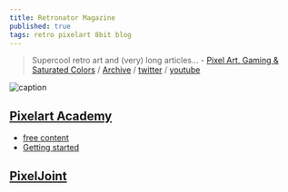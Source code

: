 ```yaml
---
title: Retronator Magazine
published: true
tags: retro pixelart 8bit blog
---
```

> Supercool retro art and (very) long articles... - [Pixel Art, Gaming & Saturated Colors](https://medium.com/retronator-magazine) / [Archive](http://www.retronator.com/archive) / [twitter](https://twitter.com/Retronator) / [youtube](https://www.youtube.com/user/Retro3D)

![caption](https://66.media.tumblr.com/51f205dfddf96412bd63f1191c762bae/tumblr_inline_pnt2su5pQN1qcsurn_500.gif)

## [Pixelart Academy](https://pixelart.academy/)

- [free content](https://medium.com/retronator-magazine/all-the-free-content-from-pixel-art-academy-736c8e9bfbaa)
- [Getting started](https://www.retronator.com/gettingstarted)

## [PixelJoint](https://medium.com/retronator-magazine/pixeljoint-part-1-the-past-d63ce877c8ba)
